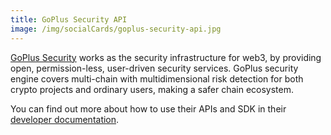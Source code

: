 ```yaml
---
title: GoPlus Security API
image: /img/socialCards/goplus-security-api.jpg
---
```


[GoPlus Security](https://gopluslabs.io/) works as the security infrastructure
for web3, by providing open, permission-less, user-driven security services.
GoPlus security engine covers multi-chain with multidimensional risk detection
for both crypto projects and ordinary users, making a safer chain ecosystem.

You can find out more about how to use their APIs and SDK in their
[developer documentation](https://docs.gopluslabs.io/).

